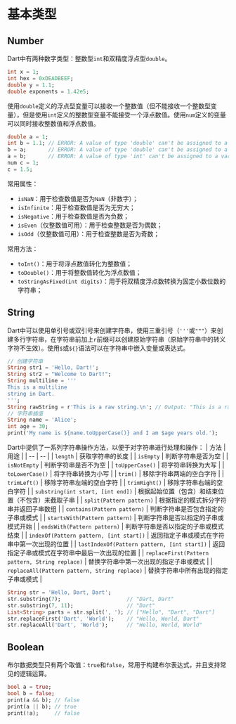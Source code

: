# 基本类型

## Number
Dart中有两种数字类型：整数型`int`和双精度浮点型`double`。

```dart
int x = 1;
int hex = 0xDEADBEEF;
double y = 1.1;
double exponents = 1.42e5;
```

使用`double`定义的浮点型变量可以接收一个整数值（但不能接收一个整数型变量），但是使用`int`定义的整数型变量不能接受一个浮点数值。使用`num`定义的变量可以同时接收整数值和浮点数值。

```dart
double a = 1;
int b = 1.1; // ERROR: A value of type 'double' can't be assigned to a variable of type 'int'.
b = a;       // ERROR: A value of type 'double' can't be assigned to a variable of type 'int'.
a = b;       // ERROR: A value of type 'int' can't be assigned to a variable of type 'double'.
num c = 1;
c = 1.5;
```

常用属性：
* `isNaN`：用于检查数值是否为`NaN`（非数字）；
* `isInfinite`：用于检查数值是否为无穷大；
* `isNegative`：用于检查数值是否为负数；
* `isEven`（仅整数值可用）：用于检查整数是否为偶数；
* `isOdd`（仅整数值可用）：用于检查整数是否为奇数；

常用方法：
* `toInt()`：用于将浮点数值转化为整数值；
* `toDouble()`：用于将整数值转化为浮点数值；
* `toStringAsFixed(int digits)`：用于将双精度浮点数转换为固定小数位数的字符串；

## String
Dart中可以使用单引号或双引号来创建字符串，使用三重引号（`'''`或`"""`）来创建多行字符串，在字符串前加上`r`前缀可以创建原始字符串（原始字符串中的转义字符不生效）。使用`$`或`${}`语法可以在字符串中嵌入变量或表达式。

```dart
// 创建字符串
String str1 = 'Hello, Dart!';
String str2 = "Welcome to Dart!";
String multiline = '''
This is a multiline
string in Dart.
''';
String rawString = r'This is a raw string.\n'; // Output: "This is a raw string.\n"
// 字符串插值
String name = 'Alice';
int age = 30;
print('My name is ${name.toUpperCase()} and I am $age years old.');
```

Dart中提供了一系列字符串操作方法，以便于对字符串进行处理和操作：
| 方法 | 用途 |
| -- | -- |
| `length` | 获取字符串的长度 |
| `isEmpty` | 判断字符串是否为空 |
| `isNotEmpty` | 判断字符串是否不为空 |
| `toUpperCase()` | 将字符串转换为大写 |
| `toLowerCase()` | 将字符串转换为小写 |
| `trim()` | 移除字符串两端的空白字符 |
| `trimLeft()` | 移除字符串左端的空白字符 |
| `trimRight()` | 移除字符串右端的空白字符 |
| `substring(int start, [int end])` | 根据起始位置（包含）和结束位置（不包含）来截取子串 |
| `split(Pattern pattern)` | 根据指定的模式拆分字符串并返回子串数组 |
| `contains(Pattern pattern)` | 判断字符串是否包含指定的子串或模式 |
| `startsWith(Pattern pattern)` | 判断字符串是否以指定的子串或模式开始 |
| `endsWith(Pattern pattern)` | 判断字符串是否以指定的子串或模式结束 |
| `indexOf(Pattern pattern, [int start])` | 返回指定子串或模式在字符串中第一次出现的位置 |
| `lastIndexOf(Pattern pattern, [int start])` | 返回指定子串或模式在字符串中最后一次出现的位置 |
| `replaceFirst(Pattern pattern, String replace)` | 替换字符串中第一次出现的指定子串或模式 |
| `replaceAll(Pattern pattern, String replace)` | 替换字符串中所有出现的指定子串或模式 |

```dart
String str = 'Hello, Dart, Dart';
str.substring(7);                     // "Dart, Dart"
str.substring(7, 11);                 // "Dart"
List<String> parts = str.split(', '); // ["Hello", "Dart", "Dart"]
str.replaceFirst('Dart', 'World');    // "Hello, World, Dart"
str.replaceAll('Dart', 'World');      // "Hello, World, World"
```

## Boolean
布尔数据类型只有两个取值：`true`和`false`，常用于构建布尔表达式，并且支持常见的逻辑运算。

```dart
bool a = true;
bool b = false;
print(a && b); // false
print(a || b); // true
print(!a);     // false
```
